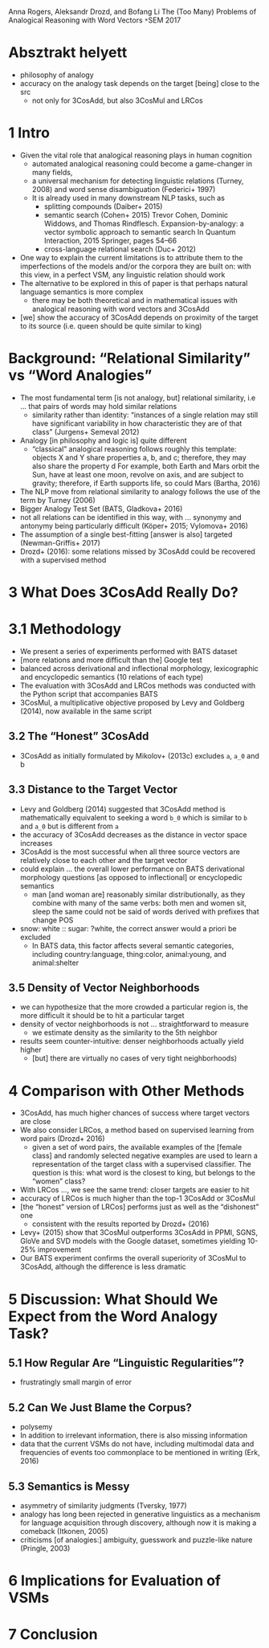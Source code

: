 Anna Rogers, Aleksandr Drozd, and Bofang Li
The (Too Many) Problems of Analogical Reasoning with Word Vectors
`*`SEM 2017

# Absztrakt helyett

* philosophy of analogy
* accuracy on the analogy task depends on the target [being] close to the src
  * not only for 3CosAdd, but also 3CosMul and LRCos

# 1 Intro

* Given the vital role that analogical reasoning plays in human cognition
  * automated analogical reasoning could become a game-changer in many fields,
  * a universal mechanism for detecting linguistic relations (Turney, 2008) and
    word sense disambiguation (Federici+ 1997)
  * It is already used in many downstream NLP tasks, such as
    * splitting compounds (Daiber+ 2015)
    * semantic search (Cohen+ 2015)
      Trevor Cohen, Dominic Widdows, and Thomas Rindflesch.
      Expansion-by-analogy: a vector symbolic approach to semantic search
      In Quantum Interaction, 2015 Springer, pages 54–66
    * cross-language relational search (Duc+ 2012)
* One way to explain the current limitations is to attribute them to the
  imperfections of the models and/or the corpora they are built on:
  with this view, in a perfect VSM, any linguistic relation should work
* The alternative to be explored in this of paper is that perhaps natural
  language semantics is more complex
  * there may be both theoretical and in mathematical issues with analogical
    reasoning with word vectors and 3CosAdd
* [we] show the accuracy of 3CosAdd depends on proximity of the target to its
  source (i.e. queen should be quite similar to king)

# Background: “Relational Similarity” vs “Word Analogies”

* The most fundamental term [is not analogy, but] relational similarity, i.e
  ... that pairs of words may hold similar relations
  * similarity rather than identity:
    “instances of a single relation may still have significant variability in
    how characteristic they are of that class” (Jurgens+ Semeval 2012)
* Analogy [in philosophy and logic is] quite different
  * “classical” analogical reasoning follows roughly this template:
    objects X and Y share properties a, b, and c; therefore, they may also
    share the property d
    For example, both Earth and Mars orbit the Sun, have at least one moon,
    revolve on axis, and are subject to gravity; therefore, if Earth supports
    life, so could Mars (Bartha, 2016)
* The NLP move from relational similarity to analogy follows the use of the
  term by Turney (2006)
* Bigger Analogy Test Set (BATS, Gladkova+ 2016)
* not all relations can be identified in this way, with ... synonymy and
  antonymy being particularly difficult (Köper+ 2015; Vylomova+ 2016)
* The assumption of a single best-fitting [answer is also] targeted
  (Newman-Griffis+ 2017)
* Drozd+ (2016): some relations missed by 3CosAdd could be recovered with a
  supervised method

# 3 What Does 3CosAdd Really Do?

# 3.1 Methodology

* We present a series of experiments performed with BATS dataset
* [more relations and more difficult than the] Google test
* balanced across derivational and inflectional morphology, lexicographic and
  encyclopedic semantics (10 relations of each type)
* The evaluation with 3CosAdd and LRCos methods was conducted with the Python
  script that accompanies BATS
* 3CosMul, a multiplicative objective proposed by Levy and Goldberg (2014),
  now available in the same script

## 3.2 The “Honest” 3CosAdd

* 3CosAdd as initially formulated by Mikolov+ (2013c) excludes `a`, `a_0` and b

## 3.3 Distance to the Target Vector

* Levy and Goldberg (2014) suggested that 3CosAdd method is
  mathematically equivalent to seeking a word `b_0` which is similar to `b`
  and `a_0` but is different from `a`
* the accuracy of 3CosAdd decreases as the distance in vector space increases
* 3CosAdd is the most successful when all three source vectors are relatively
  close to each other and the target vector
* could explain ... the overall lower performance on BATS derivational
  morphology questions [as opposed to inflectional] or encyclopedic semantics
  * man [and woman are] reasonably similar distributionally, as
    they combine with many of the same verbs: both men and women sit, sleep
    the same could not be said of words derived with prefixes that change POS
* snow: white :: sugar: ?white, the correct answer would a priori be excluded
  * In BATS data, this factor affects several semantic categories, including
    country:language, thing:color, animal:young, and animal:shelter

## 3.5 Density of Vector Neighborhoods

* we can hypothesize that the more crowded a particular region is, the more
  difficult it should be to hit a particular target
* density of vector neighborhoods is not ... straightforward to measure
  * we estimate density as the similarity to the 5th neighbor
* results seem counter-intuitive: denser neighborhoods actually yield higher
  * [but] there are virtually no cases of very tight neighborhoods)

# 4 Comparison with Other Methods

* 3CosAdd, has much higher chances of success where target vectors are close
* We also consider
  LRCos, a method based on supervised learning from word pairs (Drozd+ 2016)
  * given a set of word pairs, the available examples of the [female class] and
    randomly selected negative examples are used to learn a representation of
    the target class with a supervised classifier. The question is this: what
    word is the closest to king, but belongs to the “women” class?
* With LRCos ..., we see the same trend: closer targets are easier to hit
* accuracy of LRCos is much higher than the top-1 3CosAdd or 3CosMul
* [the “honest” version of LRCos] performs just as well as the “dishonest” one
  * consistent with the results reported by Drozd+ (2016)
* Levy+ (2015) show that 3CosMul outperforms 3CosAdd in PPMI, SGNS, GloVe and
  SVD models with the Google dataset, sometimes yielding 10-25% improvement
* Our BATS experiment confirms the overall superiority of 3CosMul to 3CosAdd,
  although the difference is less dramatic

# 5 Discussion: What Should We Expect from the Word Analogy Task?

## 5.1 How Regular Are “Linguistic Regularities”?

* frustratingly small margin of error

## 5.2 Can We Just Blame the Corpus?

* polysemy
* In addition to irrelevant information, there is also missing information
* data that the current VSMs do not have, including multimodal data and
  frequencies of events too commonplace to be mentioned in writing (Erk, 2016)

## 5.3 Semantics is Messy

* asymmetry of similarity judgments (Tversky, 1977)
* analogy has long been rejected in generative linguistics as a mechanism for
  language acquisition through discovery, although now it is making a comeback
  (Itkonen, 2005)
* criticisms [of analogies:] ambiguity, guesswork and puzzle-like nature
  (Pringle, 2003)

# 6 Implications for Evaluation of VSMs

# 7 Conclusion
